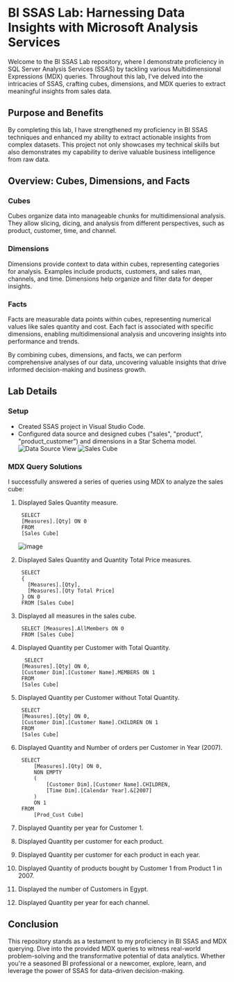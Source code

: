 # BI SSAS Lab: Harnessing Data Insights with Microsoft Analysis Services

Welcome to the BI SSAS Lab repository, where I demonstrate proficiency in SQL Server Analysis Services (SSAS) by tackling various Multidimensional Expressions (MDX) queries. Throughout this lab, I've delved into the intricacies of SSAS, crafting cubes, dimensions, and MDX queries to extract meaningful insights from sales data.

## Purpose and Benefits
By completing this lab, I have strengthened my proficiency in BI SSAS techniques and enhanced my ability to extract actionable insights from complex datasets. This project not only showcases my technical skills but also demonstrates my capability to derive valuable business intelligence from raw data. 

## Overview: Cubes, Dimensions, and Facts

### Cubes
Cubes organize data into manageable chunks for multidimensional analysis. They allow slicing, dicing, and analysis from different perspectives, such as product, customer, time, and channel.

### Dimensions
Dimensions provide context to data within cubes, representing categories for analysis. Examples include products, customers, and sales man, channels, and time. Dimensions help organize and filter data for deeper insights.

### Facts
Facts are measurable data points within cubes, representing numerical values like sales quantity and cost. Each fact is associated with specific dimensions, enabling multidimensional analysis and uncovering insights into performance and trends.

By combining cubes, dimensions, and facts, we can perform comprehensive analyses of our data, uncovering valuable insights that drive informed decision-making and business growth.

## Lab Details

### Setup
- Created SSAS project in Visual Studio Code.
- Configured data source and designed cubes ("sales", "product", "product_customer")  and dimensions in a Star Schema model.
  ![Data Source View](https://github.com/sarax0/SSAS-MDX-Sales-Data/assets/122404545/e90f3832-5203-435b-ad8a-51186cf44c95)  ![Sales Cube](https://github.com/sarax0/SSAS-MDX-Sales-Data/assets/122404545/bd727ace-231e-4467-bb00-6f2692402cd3)
   

### MDX Query Solutions
I successfully answered a series of queries using MDX to analyze the sales cube:

1. Displayed Sales Quantity measure.
   ```
    SELECT 
    [Measures].[Qty] ON 0
    FROM 
    [Sales Cube]
   ```
   ![image](https://github.com/sarax0/SSAS-MDX-Sales-Data/assets/122404545/dd1ec760-3685-4a79-b9d0-3bde95a18ab5)
   
2. Displayed Sales Quantity and Quantity Total Price measures.
   ```
    SELECT 
    {
      [Measures].[Qty],
      [Measures].[Qty Total Price]
    } ON 0
    FROM [Sales Cube]
   ```   
3. Displayed all measures in the sales cube.
   ```
    SELECT [Measures].AllMembers ON 0
    FROM [Sales Cube]
   ```
4. Displayed Quantity per Customer with Total Quantity.
   ```
     SELECT 
    [Measures].[Qty] ON 0,
    [Customer Dim].[Customer Name].MEMBERS ON 1
    FROM 
    [Sales Cube]
   ```

5. Displayed Quantity per Customer without Total Quantity.
   ```
    SELECT 
    [Measures].[Qty] ON 0,
    [Customer Dim].[Customer Name].CHILDREN ON 1
    FROM 
    [Sales Cube]
   ```
6. Displayed Quantity and Number of orders per Customer in Year (2007).
   ```
    SELECT
    	[Measures].[Qty] ON 0,
    	NON EMPTY
    	(
    		[Customer Dim].[Customer Name].CHILDREN,
    		[Time Dim].[Calendar Year].&[2007]
    	)
    	ON 1
    FROM 
    	[Prod_Cust Cube]
   ```
7. Displayed Quantity per year for Customer 1.
8. Displayed Quantity per customer for each product.
9. Displayed Quantity per customer for each product in each year.
10. Displayed Quantity of products bought by Customer 1 from Product 1 in 2007.
11. Displayed the number of Customers in Egypt.
12. Displayed Quantity per year for each channel.


## Conclusion

This repository stands as a testament to my proficiency in BI SSAS and MDX querying. Dive into the provided MDX queries to witness real-world problem-solving and the transformative potential of data analytics. Whether you're a seasoned BI professional or a newcomer, explore, learn, and leverage the power of SSAS for data-driven decision-making.

